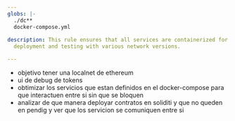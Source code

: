 ```yaml
---
globs: |-
  ./dc**
  docker-compose.yml
  
description: This rule ensures that all services are containerized for easy
  deployment and testing with various network versions.

---
```


- objetivo tener una localnet de ethereum
- ui de debug de tokens
- obtimizar los servicios que estan definidos en el docker-compose para que interactuen entre si sin que se bloquen 
- analizar de que manera deployar contratos en soliditi y que no queden en pendig y ver que los servicion se comuniquen entre si 